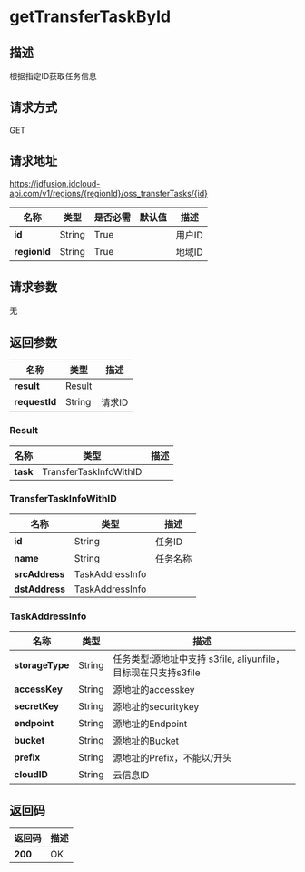 # getTransferTaskById


## 描述
根据指定ID获取任务信息

## 请求方式
GET

## 请求地址
https://jdfusion.jdcloud-api.com/v1/regions/{regionId}/oss_transferTasks/{id}

|名称|类型|是否必需|默认值|描述|
|---|---|---|---|---|
|**id**|String|True| |用户ID|
|**regionId**|String|True| |地域ID|

## 请求参数
无


## 返回参数
|名称|类型|描述|
|---|---|---|
|**result**|Result| |
|**requestId**|String|请求ID|

### Result
|名称|类型|描述|
|---|---|---|
|**task**|TransferTaskInfoWithID| |
### TransferTaskInfoWithID
|名称|类型|描述|
|---|---|---|
|**id**|String|任务ID|
|**name**|String|任务名称|
|**srcAddress**|TaskAddressInfo| |
|**dstAddress**|TaskAddressInfo| |
### TaskAddressInfo
|名称|类型|描述|
|---|---|---|
|**storageType**|String|任务类型:源地址中支持 s3file, aliyunfile，目标现在只支持s3file|
|**accessKey**|String|源地址的accesskey|
|**secretKey**|String|源地址的securitykey|
|**endpoint**|String|源地址的Endpoint|
|**bucket**|String|源地址的Bucket|
|**prefix**|String|源地址的Prefix，不能以/开头|
|**cloudID**|String|云信息ID|

## 返回码
|返回码|描述|
|---|---|
|**200**|OK|
